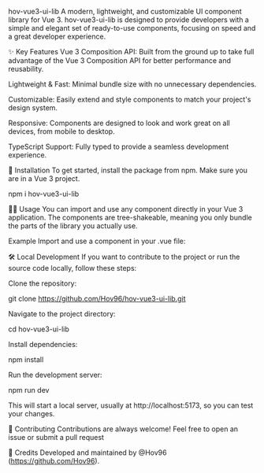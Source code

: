 hov-vue3-ui-lib
A modern, lightweight, and customizable UI component library for Vue 3. hov-vue3-ui-lib is designed to provide developers with a simple and elegant set of ready-to-use components, focusing on speed and a great developer experience.

✨ Key Features
Vue 3 Composition API: Built from the ground up to take full advantage of the Vue 3 Composition API for better performance and reusability.

Lightweight & Fast: Minimal bundle size with no unnecessary dependencies.

Customizable: Easily extend and style components to match your project's design system.

Responsive: Components are designed to look and work great on all devices, from mobile to desktop.

TypeScript Support: Fully typed to provide a seamless development experience.

🚀 Installation
To get started, install the package from npm. Make sure you are in a Vue 3 project.

npm i hov-vue3-ui-lib

🧑‍💻 Usage
You can import and use any component directly in your Vue 3 application. The components are tree-shakeable, meaning you only bundle the parts of the library you actually use.

Example
Import and use a component in your .vue file:

<template>
  <div class="app-container">
    <h1>My Vue App</h1>
    <p>Using npm i hov-vue3-ui-lib components.</p>
    
    <!-- Example of a component from your library -->
    <h-pill size="md" color="blue">
      New
    </h-pill>
    
    <!-- An example button to control a modal -->
    <button @click="showModal = true">Show Modal</button>

    <!-- Example of a modal component -->
    <h-modal v-model="showModal" size="sm">
      <template #default>
        <h2>Hello from the Modal!</h2>
        <p>This is a simple modal component.</p>
      </template>
    </h-modal>

  </div>
</template>

<script setup>
import { ref } from 'vue';
import { HPill, HModal } from 'hov-vue3-ui-lib';

const showModal = ref(false);
</script>

<style scoped>
.app-container {
  font-family: sans-serif;
  text-align: center;
  padding: 2rem;
}
</style>

🛠️ Local Development
If you want to contribute to the project or run the source code locally, follow these steps:

Clone the repository:

git clone https://github.com/Hov96/hov-vue3-ui-lib.git

Navigate to the project directory:

cd hov-vue3-ui-lib

Install dependencies:

npm install

Run the development server:

npm run dev

This will start a local server, usually at http://localhost:5173, so you can test your changes.

🤝 Contributing
Contributions are always welcome! Feel free to open an issue or submit a pull request

💖 Credits
Developed and maintained by @Hov96 (https://github.com/Hov96).

